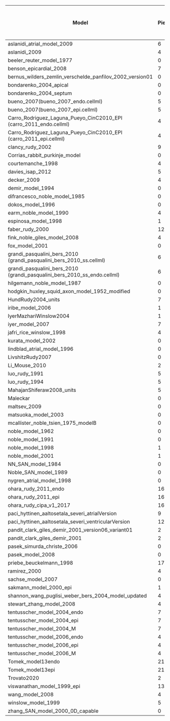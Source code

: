 |Model 	                                                                |Piecewises|Piecewises with manual fixes|Extra piecewises after manual fixes|Singularities detected|Singularities detected after manual fixes|Reducation with manual fixes|Extra piecewises == Singularities reduction|
|---                                                                     |---|---|---|---|---|---|---|
|aslanidi_atrial_model_2009                                              |6  |6  |0  |5  |5  |0  |True|
|aslanidi_2009                                                           |4  |4  |0  |7  |7  |0  |True|
|beeler_reuter_model_1977                                                |0  |2  |2  |2  |0  |2  |True|
|benson_epicardial_2008                                                  |7  |7  |0  |7  |7  |0  |True|
|bernus_wilders_zemlin_verschelde_panfilov_2002_version01                |0  |0  |0  |1  |1  |0  |True|
|bondarenko_2004_apical                                                  |0  |0  |0  |1  |1  |0  |True|
|bondarenko_2004_septum                                                  |0  |0  |0  |1  |1  |0  |True|
|bueno_2007(bueno_2007_endo.cellml)                                      |5  |5  |0  |0  |0  |0  |True|
|bueno_2007(bueno_2007_epi.cellml)                                       |5  |5  |0  |0  |0  |0  |True|
|Carro_Rodriguez_Laguna_Pueyo_CinC2010_EPI (carro_2011_endo.cellml)      |4  |4  |0  |5  |5  |0  |True|
|Carro_Rodriguez_Laguna_Pueyo_CinC2010_EPI (carro_2011_epi.cellml)       |4  |4  |0  |5  |5  |0  |True|
|clancy_rudy_2002                                                        |9  |10 |1  |6  |5  |1  |True|
|Corrias_rabbit_purkinje_model                                           |0  |3  |3  |3  |0  |3  |True|
|courtemanche_1998                                                       |4  |11 |7  |7  |0  |7  |True|
|davies_isap_2012                                                        |5  |12 |7  |6  |0  |6  |False|
|decker_2009                                                             |4  |12 |8  |7  |0  |7  |False|
|demir_model_1994                                                        |0  |0  |0  |5  |5  |0  |True|
|difrancesco_noble_model_1985                                            |0  |5  |5  |10 |5  |5  |True|
|dokos_model_1996                                                        |0  |0  |0  |3  |3  |0  |True|
|earm_noble_model_1990                                                   |4  |4  |0  |3  |3  |0  |True|
|espinosa_model_1998                                                     |1  |7  |6  |9  |3  |6  |True|
|faber_rudy_2000                                                         |12 |14 |2  |10 |8  |2  |True|
|fink_noble_giles_model_2008                                             |4  |4  |0  |1  |1  |0  |True|
|fox_model_2001                                                          |0  |0  |0  |4  |4  |0  |True|
|grandi_pasqualini_bers_2010 (grandi_pasqualini_bers_2010_ss.cellml)     |6  |6  |0  |6  |6  |0  |True|
|grandi_pasqualini_bers_2010 (grandi_pasqualini_bers_2010_ss_endo.cellml)|6  |6  |0  |6  |6  |0  |True|
|hilgemann_noble_model_1987                                              |0  |4  |4  |7  |3  |4  |True|
|hodgkin_huxley_squid_axon_model_1952_modified                           |0  |2  |2  |2  |0  |2  |True|
|HundRudy2004_units                                                      |7  |7  |0  |7  |7  |0  |True|
|iribe_model_2006                                                        |1  |5  |4  |7  |3  |4  |True|
|IyerMazhariWinslow2004                                                  |1  |1  |0  |4  |4  |0  |True|
|iyer_model_2007                                                         |7  |7  |0  |4  |4  |0  |True|
|jafri_rice_winslow_1998                                                 |4  |4  |0  |5  |5  |0  |True|
|kurata_model_2002                                                       |0  |0  |0  |2  |2  |0  |True|
|lindblad_atrial_model_1996                                              |0  |0  |0  |5  |5  |0  |True|
|LivshitzRudy2007                                                        |0  |0  |0  |7  |7  |0  |True|
|Li_Mouse_2010                                                           |2  |3  |1  |2  |1  |1  |True|
|luo_rudy_1991                                                           |5  |7  |2  |2  |0  |2  |True|
|luo_rudy_1994                                                           |5  |5  |0  |7  |7  |0  |True|
|MahajanShiferaw2008_units                                               |5  |10 |5  |5  |0  |5  |True|
|Maleckar                                                                |0  |0  |0  |1  |1  |0  |True|
|maltsev_2009                                                            |0  |2  |2  |2  |0  |2  |True|
|matsuoka_model_2003                                                     |0  |4  |4  |4  |0  |4  |True|
|mcallister_noble_tsien_1975_modelB                                      |0  |0  |0  |5  |5  |0  |True|
|noble_model_1962                                                        |0  |0  |0  |3  |3  |0  |True|
|noble_model_1991                                                        |0  |4  |4  |7  |3  |4  |True|
|noble_model_1998                                                        |1  |5  |4  |7  |3  |4  |True|
|noble_model_2001                                                        |1  |5  |4  |10 |6  |4  |True|
|NN_SAN_model_1984                                                       |0  |7  |7  |11 |4  |7  |True|
|Noble_SAN_model_1989                                                    |0  |4  |4  |8  |4  |4  |True|
|nygren_atrial_model_1998                                                |0  |0  |0  |1  |1  |0  |True|
|ohara_rudy_2011_endo                                                    |16 |16 |0  |5  |5  |0  |True|
|ohara_rudy_2011_epi                                                     |16 |16 |0  |5  |5  |0  |True|
|ohara_rudy_cipa_v1_2017                                                 |16 |21 |5  |5  |0  |5  |True|
|paci_hyttinen_aaltosetala_severi_atrialVersion                          |9  |9  |0  |1  |1  |0  |True|
|paci_hyttinen_aaltosetala_severi_ventricularVersion                     |12 |12 |0  |1  |1  |0  |True|
|pandit_clark_giles_demir_2001_version06_variant01                       |2  |2  |0  |1  |1  |0  |True|
|pandit_clark_giles_demir_2001                                           |2  |2  |0  |1  |1  |0  |True|
|pasek_simurda_christe_2006                                              |0  |0  |0  |3  |3  |0  |True|
|pasek_model_2008                                                        |0  |0  |0  |6  |6  |0  |True|
|priebe_beuckelmann_1998                                                 |17 |17 |0  |1  |0  |1  |False|
|ramirez_2000                                                            |4  |4  |0  |6  |6  |0  |True|
|sachse_model_2007                                                       |0  |0  |0  |1  |1  |0  |True|
|sakmann_model_2000_epi                                                  |1  |5  |4  |9  |5  |4  |True|
|shannon_wang_puglisi_weber_bers_2004_model_updated                      |4  |4  |0  |9  |9  |0  |True|
|stewart_zhang_model_2008                                                |4  |4  |0  |1  |1  |0  |True|
|tentusscher_model_2004_endo                                             |7  |7  |0  |1  |1  |0  |True|
|tentusscher_model_2004_epi                                              |7  |8  |1  |1  |0  |1  |True|
|tentusscher_model_2004_M                                                |7  |7  |0  |1  |1  |0  |True|
|tentusscher_model_2006_endo                                             |4  |5  |1  |1  |0  |1  |True|
|tentusscher_model_2006_epi                                              |4  |5  |1  |1  |0  |1  |True|
|tentusscher_model_2006_M                                                |4  |5  |1  |1  |0  |1  |True|
|Tomek_model13endo                                                       |21 |21 |0  |8  |8  |0  |True|
|Tomek_model13epi                                                        |21 |21 |0  |8  |8  |0  |True|
|Trovato2020                                                             |2  |2  |0  |5  |5  |0  |True|
|viswanathan_model_1999_epi                                              |13 |15 |2  |8  |6  |2  |True|
|wang_model_2008                                                         |4  |4  |0  |3  |3  |0  |True|
|winslow_model_1999                                                      |5  |6  |1  |4  |3  |1  |True|
|zhang_SAN_model_2000_0D_capable                                         |0  |0  |0  |3  |3  |0  |True|
